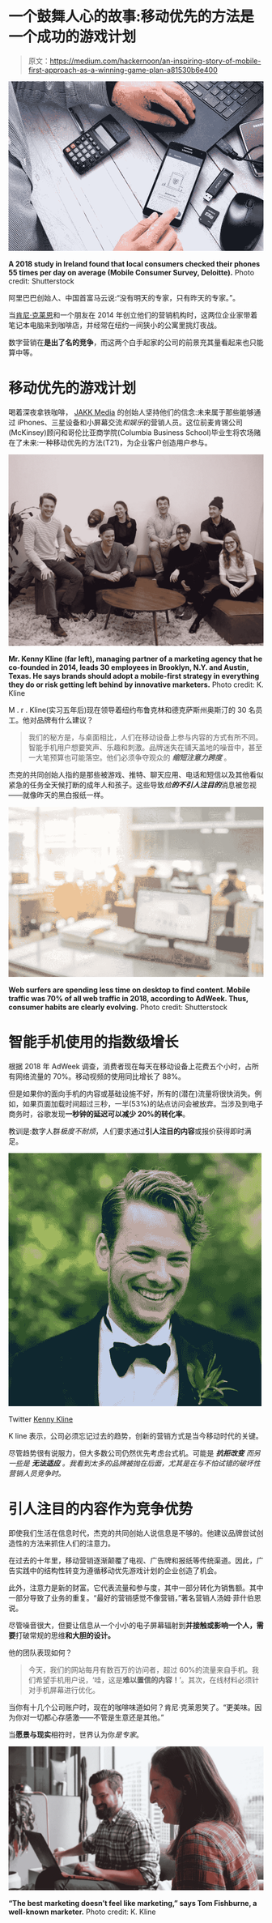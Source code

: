 # 一个鼓舞人心的故事:移动优先的方法是一个成功的游戏计划

> 原文：<https://medium.com/hackernoon/an-inspiring-story-of-mobile-first-approach-as-a-winning-game-plan-a81530b6e400>

![](img/01ce3f3625dca390fc344e0a42083128.png)

**A 2018 study in Ireland found that local consumers checked their phones 55 times per day on average (Mobile Consumer Survey, Deloitte).** Photo credit: Shutterstock

阿里巴巴创始人、中国首富马云说:“没有明天的专家，只有昨天的专家。”。

当[肯尼·克莱恩](https://www.linkedin.com/in/kennykline/)和一个朋友在 2014 年创立他们的营销机构时，这两位企业家带着笔记本电脑来到咖啡店，并经常在纽约一间狭小的公寓里挑灯夜战。

数字营销在**是出了名的竞争**，而这两个白手起家的公司的前景充其量看起来也只能算中等。

# **移动优先的游戏计划**

喝着深夜拿铁咖啡， [JAKK Media](https://jakk.media/) 的创始人坚持他们的信念:未来属于那些能够通过 iPhones、三星设备和小屏幕交流*和娱乐*的营销人员。这位前麦肯锡公司(McKinsey)顾问和哥伦比亚商学院(Columbia Business School)毕业生将农场赌在了未来:一种移动优先的方法(T21)，为企业客户创造用户参与。

![](img/81d2153033d65bcb713086dd8cb01e25.png)

**Mr. Kenny Kline (far left), managing partner of a marketing agency that he co-founded in 2014, leads 30 employees in Brooklyn, N.Y. and Austin, Texas. He says brands should adopt a mobile-first strategy in everything they do or risk getting left behind by innovative marketers.** Photo credit: K. Kline

M . r . Kline(实习五年后)现在领导着纽约布鲁克林和德克萨斯州奥斯汀的 30 名员工。他对品牌有什么建议？

> 我们的秘方是，与桌面相比，人们在移动设备上参与内容的方式有所不同。智能手机用户想要笑声、乐趣和刺激。品牌迷失在铺天盖地的噪音中，甚至一大笔预算也可能落空。他们必须争夺观众的 ***缩短注意力跨度*** 。

杰克的共同创始人指的是那些被游戏、推特、聊天应用、电话和短信以及其他看似紧急的任务全天候打断的成年人和孩子。这些导致*给**的不引人注目的***消息被忽视——就像昨天的黑白报纸一样。

![](img/5a1f316527bb646b982bafcaea527438.png)

**Web surfers are spending less time on desktop to find content. Mobile traffic was 70% of all web traffic in 2018, according to AdWeek. Thus, consumer habits are clearly evolving.** Photo credit: Shutterstock

# **智能手机使用的指数级增长**

根据 2018 年 AdWeek 调查，消费者现在每天在移动设备上花费五个小时，占所有网络流量的 70%。移动视频的使用同比增长了 88%。

但是如果你的面向手机的内容或基础设施不好，所有的(潜在)流量将很快消失。例如，如果页面加载时间超过三秒，一半(53%)的站点访问会被放弃。当涉及到电子商务时，谷歌发现**一秒钟的延迟可以减少 20%的转化率**。

教训是:数字人群*极度不耐烦*，人们要求通过**引人注目的内容**或报价获得即时满足。

![](img/c6dc511508e79482db09061acb50addf.png)

Twitter [Kenny Kline](https://medium.com/u/b9ad4f9c1557?source=post_page-----a81530b6e400--------------------------------)

K line 表示，公司必须忘记过去的趋势，创新的营销方式是当今移动时代的关键。

尽管趋势很有说服力，但大多数公司仍然优先考虑台式机。可能是 ***抗拒改变*** *而另一些是* ***无法适应*** *。我看到太多的品牌被抛在后面，尤其是在与不怕试错的破坏性营销人员竞争时。*

# **引人注目的内容作为竞争优势**

即使我们生活在信息时代，杰克的共同创始人说信息是不够的。他建议品牌尝试创造性的方法来抓住人们的注意力。

在过去的十年里，移动营销逐渐颠覆了电视、广告牌和报纸等传统渠道。因此，广告实践中的结构性转变为遵循移动优先游戏计划的企业创造了机会。

此外，注意力是新的财富。它代表流量和参与度，其中一部分转化为销售额。其中一部分导致了业务的重复。“最好的营销感觉不像营销，”著名营销人汤姆·菲什伯恩说。

尽管噪音很大，但要让信息从一个小小的电子屏幕辐射到**并接触或影响一个人，需要**打破常规的思维**和大胆的设计。**

他的团队表现如何？

> 今天，我们的网站每月有数百万的访问者，超过 60%的流量来自手机。我们希望手机用户说，‘哇，这是**难以置信的内容！**’。其次，在线材料必须针对手机屏幕进行优化。

当你有十几个公司账户时，现在的咖啡味道如何？肯尼·克莱恩笑了。“更美味。因为你对一切都心存感激——不管是生意还是其他。”

当**愿景与现实**相符时，世界认为你*是专家*。

![](img/ad4840300126e42f0a1254063af74e06.png)

**“The best marketing doesn’t feel like marketing,” says Tom Fishburne, a well-known marketer.** Photo credit: K. Kline